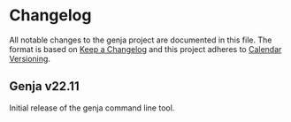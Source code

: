 # Changelog

All notable changes to the genja project are documented in this file. The format is based on [Keep a Changelog](https://keepachangelog.com) and this project adheres to [Calendar Versioning](https://calver.org).

## Genja v22.11

Initial release of the genja command line tool.
